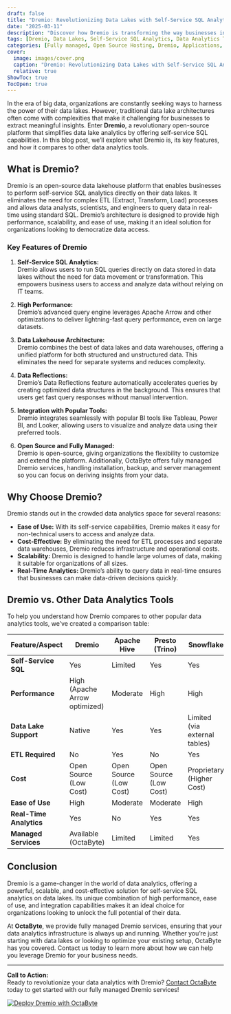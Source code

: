 ```yaml
---
draft: false
title: "Dremio: Revolutionizing Data Lakes with Self-Service SQL Analytics"
date: "2025-03-11"
description: "Discover how Dremio is transforming the way businesses interact with data lakes by offering self-service SQL analytics. Learn about its features, benefits, and how it compares to other data analytics tools in the market."
tags: [Dremio, Data Lakes, Self-Service SQL Analytics, Data Analytics Tools, Open Source Software, Big Data, Data Management, SQL-on-Hadoop, Data Lakehouse]
categories: [Fully managed, Open Source Hosting, Dremio, Applications, Analytics]
cover:
  image: images/cover.png
  caption: "Dremio: Revolutionizing Data Lakes with Self-Service SQL Analytics"
  relative: true
ShowToc: true
TocOpen: true
---
```



In the era of big data, organizations are constantly seeking ways to harness the power of their data lakes. However, traditional data lake architectures often come with complexities that make it challenging for businesses to extract meaningful insights. Enter **Dremio**, a revolutionary open-source platform that simplifies data lake analytics by offering self-service SQL capabilities. In this blog post, we’ll explore what Dremio is, its key features, and how it compares to other data analytics tools.

## What is Dremio?

Dremio is an open-source data lakehouse platform that enables businesses to perform self-service SQL analytics directly on their data lakes. It eliminates the need for complex ETL (Extract, Transform, Load) processes and allows data analysts, scientists, and engineers to query data in real-time using standard SQL. Dremio’s architecture is designed to provide high performance, scalability, and ease of use, making it an ideal solution for organizations looking to democratize data access.

### Key Features of Dremio

1. **Self-Service SQL Analytics:**  
   Dremio allows users to run SQL queries directly on data stored in data lakes without the need for data movement or transformation. This empowers business users to access and analyze data without relying on IT teams.

2. **High Performance:**  
   Dremio’s advanced query engine leverages Apache Arrow and other optimizations to deliver lightning-fast query performance, even on large datasets.

3. **Data Lakehouse Architecture:**  
   Dremio combines the best of data lakes and data warehouses, offering a unified platform for both structured and unstructured data. This eliminates the need for separate systems and reduces complexity.

4. **Data Reflections:**  
   Dremio’s Data Reflections feature automatically accelerates queries by creating optimized data structures in the background. This ensures that users get fast query responses without manual intervention.

5. **Integration with Popular Tools:**  
   Dremio integrates seamlessly with popular BI tools like Tableau, Power BI, and Looker, allowing users to visualize and analyze data using their preferred tools.

6. **Open Source and Fully Managed:**  
   Dremio is open-source, giving organizations the flexibility to customize and extend the platform. Additionally, OctaByte offers fully managed Dremio services, handling installation, backup, and server management so you can focus on deriving insights from your data.

## Why Choose Dremio?

Dremio stands out in the crowded data analytics space for several reasons:

- **Ease of Use:** With its self-service capabilities, Dremio makes it easy for non-technical users to access and analyze data.
- **Cost-Effective:** By eliminating the need for ETL processes and separate data warehouses, Dremio reduces infrastructure and operational costs.
- **Scalability:** Dremio is designed to handle large volumes of data, making it suitable for organizations of all sizes.
- **Real-Time Analytics:** Dremio’s ability to query data in real-time ensures that businesses can make data-driven decisions quickly.

## Dremio vs. Other Data Analytics Tools

To help you understand how Dremio compares to other popular data analytics tools, we’ve created a comparison table:

| Feature/Aspect         | Dremio                          | Apache Hive                   | Presto (Trino)                | Snowflake                     |
|------------------------|---------------------------------|-------------------------------|-------------------------------|-------------------------------|
| **Self-Service SQL**   | Yes                             | Limited                       | Yes                           | Yes                           |
| **Performance**        | High (Apache Arrow optimized)   | Moderate                      | High                          | High                          |
| **Data Lake Support**  | Native                          | Yes                           | Yes                           | Limited (via external tables) |
| **ETL Required**       | No                              | Yes                           | No                            | Yes                           |
| **Cost**               | Open Source (Low Cost)          | Open Source (Low Cost)        | Open Source (Low Cost)        | Proprietary (Higher Cost)     |
| **Ease of Use**        | High                            | Moderate                      | Moderate                      | High                          |
| **Real-Time Analytics**| Yes                             | No                            | Yes                           | Yes                           |
| **Managed Services**   | Available (OctaByte)            | Limited                       | Limited                       | Yes                           |

## Conclusion

Dremio is a game-changer in the world of data analytics, offering a powerful, scalable, and cost-effective solution for self-service SQL analytics on data lakes. Its unique combination of high performance, ease of use, and integration capabilities makes it an ideal choice for organizations looking to unlock the full potential of their data.

At **OctaByte**, we provide fully managed Dremio services, ensuring that your data analytics infrastructure is always up and running. Whether you’re just starting with data lakes or looking to optimize your existing setup, OctaByte has you covered. Contact us today to learn more about how we can help you leverage Dremio for your business needs.

---

**Call to Action:**  
Ready to revolutionize your data analytics with Dremio? [Contact OctaByte](https://octabyte.io) today to get started with our fully managed Dremio services!

[![Deploy Dremio with OctaByte](/images/deploy-on-octabyte.png)](https://octabyte.io/fully-managed-open-source-services/applications/analytics/dremio)